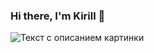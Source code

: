 ### Hi there, I'm Kirill 👋
![Текст с описанием картинки](https://chudo-prirody.com/uploads/posts/2021-08/1628905014_77-p-skachat-foto-milikh-kotikov-83.jpg)

